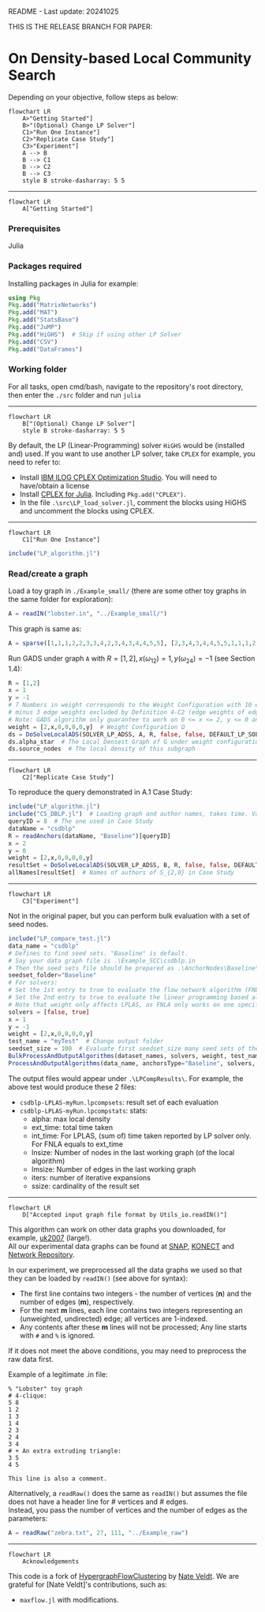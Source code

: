 README - Last update: 20241025

THIS IS THE RELEASE BRANCH FOR PAPER:
# On Density-based Local Community Search

Depending on your objective, follow steps as below:
```mermaid
flowchart LR
    A>"Getting Started"]
    B>"(Optional) Change LP Solver"]
    C1>"Run One Instance"]
    C2>"Replicate Case Study"]
    C3>"Experiment"]
    A --> B
    B --> C1
    B --> C2
    B --> C3
    style B stroke-dasharray: 5 5
```

---
```mermaid
flowchart LR
    A["Getting Started"]
```

### Prerequisites
Julia

### Packages required
Installing packages in Julia for example:
```julia
using Pkg
Pkg.add("MatrixNetworks")
Pkg.add("MAT")
Pkg.add("StatsBase")
Pkg.add("JuMP")
Pkg.add("HiGHS")  # Skip if using other LP Solver
Pkg.add("CSV")
Pkg.add("DataFrames")
```

### Working folder
For all tasks, open cmd/bash, navigate to the repository's root directory, then enter the `./src` folder and run `julia`

---
```mermaid
flowchart LR
    B["(Optional) Change LP Solver"]
    style B stroke-dasharray: 5 5
```
By default, the LP (Linear-Programming) solver `HiGHS` would be (installed and) used.
If you want to use another LP solver, take `CPLEX` for example, you need to refer to:
- Install [IBM ILOG CPLEX Optimization Studio](https://www.ibm.com/products/ilog-cplex-optimization-studio). You will need to have/obtain a license
- Install [CPLEX for Julia](https://www.ibm.com/products/ilog-cplex-optimization-studio). Including `Pkg.add("CPLEX")`.
- In the file `.\src\LP_load_solver.jl`, comment the blocks using HiGHS and uncomment the blocks using CPLEX.

---
```mermaid
flowchart LR
    C1["Run One Instance"]
```

```julia
include("LP_algorithm.jl")
```

### Read/create a graph
Load a toy graph in `./Example_small/` (there are some other toy graphs in the same folder for exploration):

```julia
A = readIN("lobster.in", "../Example_small/")
```

This graph is same as:
```julia
A = sparse([1,1,1,2,2,3,3,4,2,3,4,3,4,4,5,5], [2,3,4,3,4,4,5,5,1,1,1,2,2,3,3,4], ones(Float64, 16), 5, 5)
```

Run GADS under graph `A` with $R = [1,2], x (\omega_{12}) = 1, y (\omega_{24}) = -1$ (see Section 1.4):
```julia
R = [1,2]
x = 1
y = -1
# 7 Numbers in weight corresponds to the Weight Configuration with 10 edge weights as Definition 1 (in paper)
# minus 3 edge weights excluded by Definition 4-C2 (edge weights of edges between V_3 and V_4).
# Note: GADS algorithm only guarantee to work on 0 <= x <= 2, y <= 0 and all other weights same as below.
weight = [2,x,0,0,0,0,y]  # Weight Configuration Ω
ds = DoSolveLocalADS(SOLVER_LP_ADSS, A, R, false, false, DEFAULT_LP_SOLVER, weight)
ds.alpha_star  # The Local Densest Graph of G under weight configuration Ω and seed set R
ds.source_nodes  # The local density of this subgraph
```

---
```mermaid
flowchart LR
    C2["Replicate Case Study"]
```
To reproduce the query demonstrated in A.1 Case Study:

```julia
include("LP_algorithm.jl")
include("CS_DBLP.jl")  # Loading graph and author names, takes time. Variable B would be the dblp graph.
queryID = 8  # The one used in Case Study
dataName = "csdblp"
R = readAnchors(dataName, "Baseline")[queryID]
x = 2
y = 0
weight = [2,x,0,0,0,0,y]
resultSet = DoSolveLocalADS(SOLVER_LP_ADSS, B, R, false, false, DEFAULT_LP_SOLVER, weight).source_nodes  # List of ID of authors of S_{2,0} in Case Study
allNames[resultSet]  # Names of authors of S_{2,0} in Case Study
```

---
```mermaid
flowchart LR
    C3["Experiment"]
```
Not in the original paper, but you can perform bulk evaluation with a set of seed nodes.

```julia
include("LP_compare_test.jl")
data_name = "csdblp"
# Defines to find seed sets. "Baseline" is default.
# Say your data graph file is .\Example_SCC\csdblp.in
# Then the seed sets file should be prepared as .\AnchorNodes\Baseline\csdblp.anchor
seedset_folder="Baseline"
# For solvers:
# Set the 1st entry to true to evaluate the flow network algorithm (FNLA) in paper "Anchored Densest Subgraph".
# Set the 2nd entry to true to evaluate the linear programming based algorithm (LPLAS) in this paper with edge weights = weight.
# Note that weight only affects LPLAS, as FNLA only works on one specific edge weights.
solvers = [false, true]
x = 1
y = -1
weight = [2,x,0,0,0,0,y]
test_name = "myTest"  # Change output folder
seedset_size = 100  # Evaluate first seedset_size many seed sets of the aforementioned seed sets file. 0 means all in seed sets file.
BulkProcessAndOutputAlgorithms(dataset_names, solvers, weight, test_name, seedset_size)
ProcessAndOutputAlgorithms(data_name, anchorsType="Baseline", solvers, weight, test_name, seedset_size)
```
The output files would appear under `.\LPCompResults\`. For example, the above test would produce these 2 files:
- `csdblp-LPLAS-myRun.lpcompsets`: result set of each evaluation
- `csdblp-LPLAS-myRun.lpcompstats`: stats:
    - alpha: max local density
    - ext_time: total time taken
    - int_time: For LPLAS, (sum of) time taken reported by LP solver only. For FNLA equals to ext_time
    - lnsize: Number of nodes in the last working graph (of the local algorithm)
    - lmsize: Number of edges in the last working graph
    - iters: number of iterative expansions
    - ssize: cardinality of the result set





------
```mermaid
flowchart LR
    D["Accepted input graph file format by Utils_io.readIN()"]
```

This algorithm can work on other data graphs you downloaded, for example, [uk2007](http://konect.cc/networks/dimacs10-uk-2007-05/) (large!).  
All our experimental data graphs can be found at [SNAP](https://snap.stanford.edu/data/index.html), [KONECT](http://konect.cc/) and [Network Repository](https://networkrepository.com/networks.php).

In our experiment, we preprocessed all the data graphs we used so that they can be loaded by `readIN()` (see above for syntax):  
- The first line contains two integers - the number of vertices (**n**) and the number of edges (**m**), respectively.
- For the next **m** lines, each line contains two integers representing an (unweighted, undirected) edge; all vertices are 1-indexed.
- Any contents after these **m** lines will not be processed; Any line starts with `#` and `%` is ignored. 

If it does not meet the above conditions, you may need to preprocess the raw data first.

Example of a legitimate .in file:  
```
% "Lobster" toy graph
# 4-clique:
5 8  
1 2  
1 3  
1 4  
2 3  
2 4  
3 4  
# + An extra extruding triangle:
3 5  
4 5  

This line is also a comment.
```

Alternatively, a `readRaw()` does the same as `readIN()` but assumes the file does not have a header line for # vertices and # edges.  
Instead, you pass the number of vertices and the number of edges as the parameters:

```julia
A = readRaw("zebra.txt", 27, 111, "../Example_raw")
```

------
```mermaid
flowchart LR
    Acknowledgements
```

This code is a fork of [HypergraphFlowClustering](https://github.com/nveldt/HypergraphFlowClustering) by [Nate Veldt](https://github.com/nveldt). We are grateful for [Nate Veldt]'s contributions, such as:
- `maxflow.jl` with modifications.
